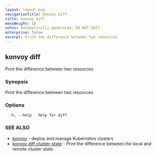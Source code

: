 ```yaml
---
layout: layout.pug
navigationTitle: konvoy diff
title: konvoy diff
menuWeight: 10
notes: Automatically generated, DO NOT EDIT
enterprise: false
excerpt: Print the difference between two resources
---
```


## konvoy diff

Print the difference between two resources

### Synopsis

Print the difference between two resources

### Options

```
  -h, --help   help for diff
```

### SEE ALSO

* [konvoy](../)	 - deploy and manage Kubernetes clusters
* [konvoy diff cluster-state](./konvoy-diff-cluster-state/)	 - Print the difference between the local and remote cluster state

